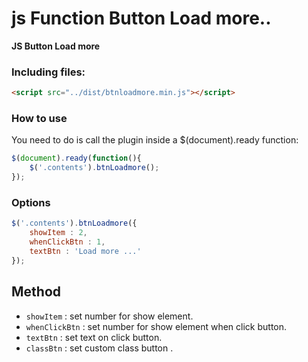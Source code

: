 # js Function Button Load more..

****JS Button Load more****


### Including files:

```html
<script src="../dist/btnloadmore.min.js"></script>
```

### How to use

You need to do is call the plugin inside a $(document).ready function:

```javascript
$(document).ready(function(){
	$('.contents').btnLoadmore();
});
```

### Options

```javascript
$('.contents').btnLoadmore({
	showItem : 2,
    whenClickBtn : 1,
	textBtn : 'Load more ...'
});

```

## Method
 * `showItem` : set number for show element.
 * `whenClickBtn` : set number for show element when click button.
 * `textBtn` : set text on click button.
 * `classBtn` : set custom class button  .
 
